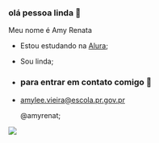 ### olá pessoa linda 🍒                                                                                                                                                                                       

Meu nome é Amy Renata
- Estou estudando na [Alura](https://www.alura.com.br);
- Sou linda;
  
- ### para entrar em contato comigo 🤙
- 
  amylee.vieira@escola.pr.gov.pr
  
  @amyrenat;


![](https://media.tenor.com/uL020lXCRgwAAAAM/bill-cipher-glitch.gif)
 

